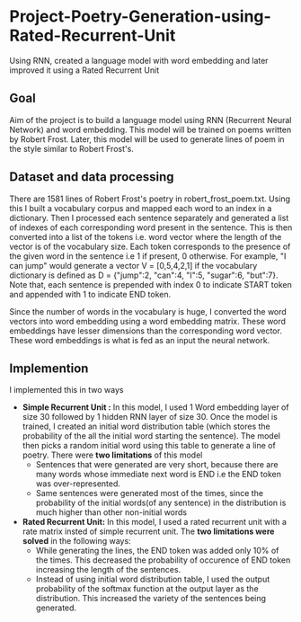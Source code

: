 Project-Poetry-Generation-using-Rated-Recurrent-Unit
====================================================
Using RNN, created a language model with word embedding and later improved it using a Rated Recurrent Unit

Goal
----
Aim of the project is to build a language model using RNN (Recurrent Neural Network) and word embedding. This model will be trained on poems written by Robert Frost. Later, this model will be used to generate lines of poem in the style similar to Robert Frost's.

Dataset and data processing
---------------------------
There are 1581 lines of Robert Frost's poetry in robert_frost_poem.txt. Using this I built a vocabulary corpus and mapped each word to an index in a dictionary. Then I processed each sentence separately and generated a list of indexes of each corresponding word present in the sentence. This is then converted into a list of the tokens i.e. word vector where the length of the vector is of the vocabulary size. Each token corresponds to the presence of the given word in the sentence i.e 1 if present, 0 otherwise. For example, "I can jump" would generate a vector V = [0,5,4,2,1] if the vocabulary dictionary is defined as D = {"jump":2, "can":4, "I":5, "sugar":6, "but":7}. Note that, each sentence is prepended with index 0 to indicate START token and appended with 1 to indicate END token.

Since the number of words in the vocabulary is huge, I converted the word vectors into word embedding using a word embedding matrix. These word embeddings have lesser dimensions than the corresponding word vector. These word embeddings is what is fed as an input the neural network. 

Implemention
------------
I implemented this in two ways
* **Simple Recurrent Unit :**  In this model, I used 1 Word embedding layer of size 30 followed by 1 hidden RNN layer of size 30. Once the model is trained, I created an initial word distribution table (which stores the probability of the all the initial word starting the sentence). The model then picks a random initial word using this table to generate a line of poetry. There were **two limitations** of this model
  * Sentences that were generated are very short, because there are many words whose immediate next word is END i.e the END token was over-represented.
  * Same sentences were generated most of the times, since the probability of the initial words(of any sentence) in the distribution is much higher than other non-initial words
* **Rated Recurrent Unit:** In this model, I used a rated recurrent unit with a rate matrix insted of simple recurrent unit. The **two limitations were solved** in the following ways:
  * While generating the lines, the END token was added only 10% of the times. This decreased the probability of occurence of END token increasing the length of the sentences.
  * Instead of using initial word distribution table, I used the output probability of the softmax function at the output layer as the distribution. This increased the variety of the sentences being generated.
